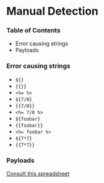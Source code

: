 # Manual Detection

### Table of Contents
- Error causing strings
- Payloads

### Error causing strings

- `${}`
- `{{}}`
- `<%= %>`
- `${7/0}`
- `{{7/0}}`
- `<%= 7/0 %>`
- `${foobar}`
- `{{foobar}}`
- `<%= foobar %>`
- `${7*7}`
- `{{7*7}}`

### Payloads

[Consult this spreadsheet](https://docs.google.com/spreadsheets/d/1ywnBUZB3ygnmLmEi-h8gvkrC3nL9wkuhZUsqOtY2hFU/edit?usp=sharing)
